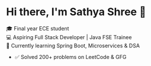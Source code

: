 # Hi there, I'm Sathya Shree 👋

🎓 Final year ECE student  
💻 Aspiring Full Stack Developer | Java FSE Trainee  
🌱 Currently learning Spring Boot, Microservices & DSA 
- ✅ Solved 200+ problems on LeetCode & GFG
